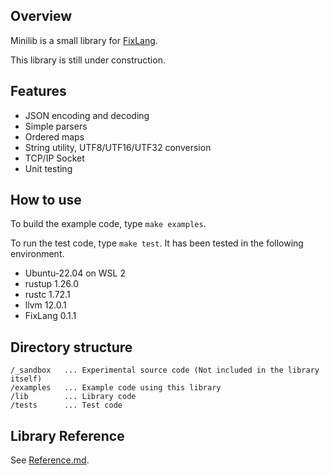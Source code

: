 ## Overview

Minilib is a small library for [FixLang](https://github.com/tttmmmyyyy/fixlang).

This library is still under construction.

## Features

- JSON encoding and decoding
- Simple parsers
- Ordered maps
- String utility, UTF8/UTF16/UTF32 conversion
- TCP/IP Socket
- Unit testing

## How to use

To build the example code, type `make examples`.

To run the test code, type `make test`. It has been tested in the following environment.

- Ubuntu-22.04 on WSL 2
- rustup 1.26.0
- rustc 1.72.1
- llvm 12.0.1
- FixLang 0.1.1

## Directory structure

```
/_sandbox   ... Experimental source code (Not included in the library itself)
/examples   ... Example code using this library
/lib        ... Library code
/tests      ... Test code
```

## Library Reference

See [Reference.md](./Reference.md).
